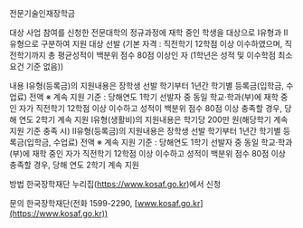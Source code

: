 전문기술인재장학금

대상
사업 참여를 신청한 전문대학의 정규과정에 재학 중인 학생을 대상으로 I유형과 II유형으로 구분하여 지원 대상 선발
(기본 자격 : 직전학기 12학점 이상 이수하였으며, 직전학기까지 총 평균성적이 백분위 점수 80점 이상인 자 (1학년은 성적 및 이수학점 최소요건 기준 없음))

내용
 Ⅰ유형(등록금)의 지원내용은 장학생 선발 학기부터 1년간 학기별 등록금(입학금, 수업료) 전액 ※ 계속 지원 기준 : 당해연도 1학기 선발자 중 동일 학교·학과(부)에 재학 중인 자가 직전학기 12학점 이상 이수하고 성적이 백분위 점수 80점 이상 충족할 경우, 당해 연도 2학기 계속 지원
 Ⅰ유형(생활비)의 지원내용은 학기당 200만 원(해당학기 계속지원 기준 충족 시)
 Ⅱ유형(등록금)의 지원내용은 장학생 선발 학기부터 1년간 학기별 등록금(입학금, 수업료) 전액 ※ 계속 지원 기준 : 당해연도 1학기 선발자 중 동일 학교·학과(부)에 재학 중인 자가 직전학기 12학점 이상 이수하고 성적이 백분위 점수 80점 이상 충족할 경우, 당해 연도 2학기 계속 지원 

방법
 한국장학재단 누리집(https://www.kosaf.go.kr)에서 신청

문의
 한국장학재단(전화 1599-2290, [www.kosaf.go.kr](https://www.kosaf.go.kr))
